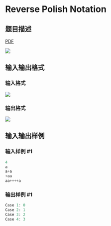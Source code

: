 # Reverse Polish Notation

## 题目描述

[problemUrl]: https://uva.onlinejudge.org/index.php?option=com_onlinejudge&Itemid=8&category=862&page=show_problem&problem=4767

[PDF](https://uva.onlinejudge.org/external/129/p12902.pdf)

![](https://cdn.luogu.com.cn/upload/vjudge_pic/UVA12902/4d227f858f8bdca102f1eae71d3dfc615abd61d6.png)

## 输入输出格式

### 输入格式

![](https://cdn.luogu.com.cn/upload/vjudge_pic/UVA12902/96262eb743961faf31a298a9db06544dc273dc4e.png)

### 输出格式

![](https://cdn.luogu.com.cn/upload/vjudge_pic/UVA12902/98cfad2d5ebea6299299a5fb2e762d328c3dcc60.png)

## 输入输出样例

### 输入样例 #1

```cpp
4
a
a+a
+aa
aa++++a
```


### 输出样例 #1

```cpp
Case 1: 0
Case 2: 1
Case 3: 2
Case 4: 3
```



